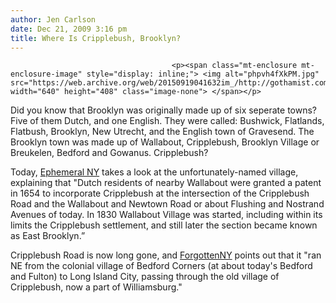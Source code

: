 ```yaml
---
author: Jen Carlson
date: Dec 21, 2009 3:16 pm
title: Where Is Cripplebush, Brooklyn?
---
```


	
										<p><span class="mt-enclosure mt-enclosure-image" style="display: inline;"> <img alt="phpvh4fXkPM.jpg" src="https://web.archive.org/web/20150919041632im_/http://gothamist.com/phpvh4fXkPM.jpg" width="640" height="408" class="image-none"> </span></p>

<p>Did you know that Brooklyn was originally made up of six seperate towns? Five of them Dutch, and one English. They were called: Bushwick, Flatlands, Flatbush, Brooklyn, New Utrecht, and the English town of Gravesend. The Brooklyn town was made up of Wallabout, Cripplebush, Brooklyn Village or Breukelen, Bedford and Gowanus. Cripplebush? </p>

<p>Today, <a href="https://web.archive.org/web/20150919041632/http://ephemeralnewyork.wordpress.com/2009/12/18/brooklyns-lost-village-of-cripplebush/">Ephemeral NY</a> takes a look at the unfortunately-named village, explaining that &quot;Dutch residents of nearby Wallabout were granted a patent in 1654 to incorporate Cripplebush at the intersection of the Cripplebush Road and the Wallabout and Newtown Road or about Flushing and Nostrand Avenues of today. In 1830 Wallabout Village was started, including within its limits the Cripplebush settlement, and still later the section became known as East Brooklyn.&#x201D;</p>

<p>Cripplebush Road is now long gone, and <a href="https://web.archive.org/web/20150919041632/http://www.forgotten-ny.com/STREET%20SCENES/bedfordsouth/bedford.html">ForgottenNY</a> points out that it &quot;ran NE from the colonial village of Bedford Corners (at about today&apos;s Bedford and Fulton) to Long Island City, passing through the old village of Cripplebush, now a part of Williamsburg.&quot;</p>					
										
									
				
